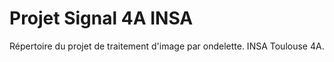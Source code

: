 # Projet Signal 4A INSA

Répertoire du projet de traitement d'image par ondelette. INSA Toulouse 4A. 
